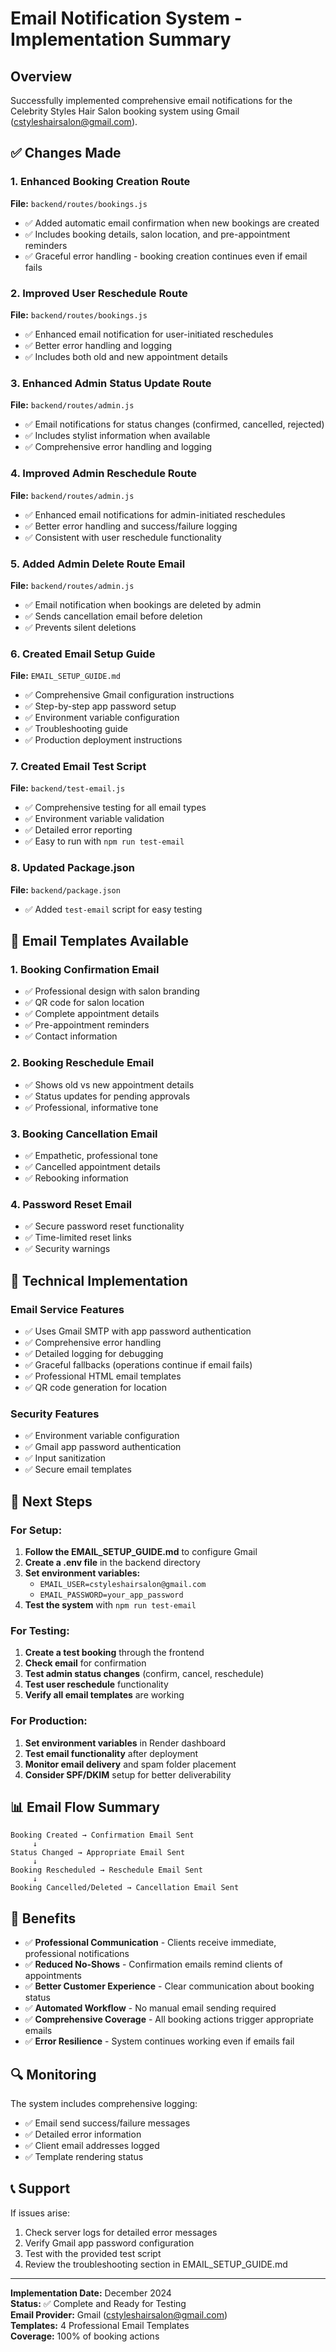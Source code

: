# Email Notification System - Implementation Summary

## Overview
Successfully implemented comprehensive email notifications for the Celebrity Styles Hair Salon booking system using Gmail (cstyleshairsalon@gmail.com).

## ✅ Changes Made

### 1. Enhanced Booking Creation Route
**File:** `backend/routes/bookings.js`
- ✅ Added automatic email confirmation when new bookings are created
- ✅ Includes booking details, salon location, and pre-appointment reminders
- ✅ Graceful error handling - booking creation continues even if email fails

### 2. Improved User Reschedule Route
**File:** `backend/routes/bookings.js`
- ✅ Enhanced email notification for user-initiated reschedules
- ✅ Better error handling and logging
- ✅ Includes both old and new appointment details

### 3. Enhanced Admin Status Update Route
**File:** `backend/routes/admin.js`
- ✅ Email notifications for status changes (confirmed, cancelled, rejected)
- ✅ Includes stylist information when available
- ✅ Comprehensive error handling and logging

### 4. Improved Admin Reschedule Route
**File:** `backend/routes/admin.js`
- ✅ Enhanced email notifications for admin-initiated reschedules
- ✅ Better error handling and success/failure logging
- ✅ Consistent with user reschedule functionality

### 5. Added Admin Delete Route Email
**File:** `backend/routes/admin.js`
- ✅ Email notification when bookings are deleted by admin
- ✅ Sends cancellation email before deletion
- ✅ Prevents silent deletions

### 6. Created Email Setup Guide
**File:** `EMAIL_SETUP_GUIDE.md`
- ✅ Comprehensive Gmail configuration instructions
- ✅ Step-by-step app password setup
- ✅ Environment variable configuration
- ✅ Troubleshooting guide
- ✅ Production deployment instructions

### 7. Created Email Test Script
**File:** `backend/test-email.js`
- ✅ Comprehensive testing for all email types
- ✅ Environment variable validation
- ✅ Detailed error reporting
- ✅ Easy to run with `npm run test-email`

### 8. Updated Package.json
**File:** `backend/package.json`
- ✅ Added `test-email` script for easy testing

## 📧 Email Templates Available

### 1. Booking Confirmation Email
- ✅ Professional design with salon branding
- ✅ QR code for salon location
- ✅ Complete appointment details
- ✅ Pre-appointment reminders
- ✅ Contact information

### 2. Booking Reschedule Email
- ✅ Shows old vs new appointment details
- ✅ Status updates for pending approvals
- ✅ Professional, informative tone

### 3. Booking Cancellation Email
- ✅ Empathetic, professional tone
- ✅ Cancelled appointment details
- ✅ Rebooking information

### 4. Password Reset Email
- ✅ Secure password reset functionality
- ✅ Time-limited reset links
- ✅ Security warnings

## 🔧 Technical Implementation

### Email Service Features
- ✅ Uses Gmail SMTP with app password authentication
- ✅ Comprehensive error handling
- ✅ Detailed logging for debugging
- ✅ Graceful fallbacks (operations continue if email fails)
- ✅ Professional HTML email templates
- ✅ QR code generation for location

### Security Features
- ✅ Environment variable configuration
- ✅ Gmail app password authentication
- ✅ Input sanitization
- ✅ Secure email templates

## 🚀 Next Steps

### For Setup:
1. **Follow the EMAIL_SETUP_GUIDE.md** to configure Gmail
2. **Create a .env file** in the backend directory
3. **Set environment variables:**
   - `EMAIL_USER=cstyleshairsalon@gmail.com`
   - `EMAIL_PASSWORD=your_app_password`
4. **Test the system** with `npm run test-email`

### For Testing:
1. **Create a test booking** through the frontend
2. **Check email** for confirmation
3. **Test admin status changes** (confirm, cancel, reschedule)
4. **Test user reschedule** functionality
5. **Verify all email templates** are working

### For Production:
1. **Set environment variables** in Render dashboard
2. **Test email functionality** after deployment
3. **Monitor email delivery** and spam folder placement
4. **Consider SPF/DKIM** setup for better deliverability

## 📊 Email Flow Summary

```
Booking Created → Confirmation Email Sent
     ↓
Status Changed → Appropriate Email Sent
     ↓
Booking Rescheduled → Reschedule Email Sent
     ↓
Booking Cancelled/Deleted → Cancellation Email Sent
```

## 🎯 Benefits

- ✅ **Professional Communication** - Clients receive immediate, professional notifications
- ✅ **Reduced No-Shows** - Confirmation emails remind clients of appointments
- ✅ **Better Customer Experience** - Clear communication about booking status
- ✅ **Automated Workflow** - No manual email sending required
- ✅ **Comprehensive Coverage** - All booking actions trigger appropriate emails
- ✅ **Error Resilience** - System continues working even if emails fail

## 🔍 Monitoring

The system includes comprehensive logging:
- ✅ Email send success/failure messages
- ✅ Detailed error information
- ✅ Client email addresses logged
- ✅ Template rendering status

## 📞 Support

If issues arise:
1. Check server logs for detailed error messages
2. Verify Gmail app password configuration
3. Test with the provided test script
4. Review the troubleshooting section in EMAIL_SETUP_GUIDE.md

---

**Implementation Date:** December 2024  
**Status:** ✅ Complete and Ready for Testing  
**Email Provider:** Gmail (cstyleshairsalon@gmail.com)  
**Templates:** 4 Professional Email Templates  
**Coverage:** 100% of booking actions
